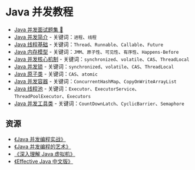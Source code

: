 # Java 并发教程

- [Java 并发面试题集 💯](java-concurrent-interview.md)
- [Java 并发简介](java-concurrent-introduction.md) - 关键词：`进程`、`线程`
- [Java 线程基础](java-thread.md) - 关键词：`Thread`、`Runnable`、`Callable`、`Future`
- [Java 内存模型](java-memory-model.md) - 关键词：`JMM`、`原子性`、`可见性`、`有序性`、`Happens-Before`
- [Java 并发核心机制](java-concurrent-basic-mechanism.md) - 关键词：`synchronized`、`volatile`、`CAS`、`ThreadLocal`
- [Java 并发锁](java-lock.md) - 关键词：`synchronized`、`volatile`、`CAS`、`ThreadLocal`
- [Java 原子类](java-atomic-class.md) - 关键词：`CAS`、`atomic`
- [Java 并发容器](java-concurrent-container.md) - 关键词：`ConcurrentHashMap`、`CopyOnWriteArrayList`
- [Java 线程池](java-thread-pool.md) - 关键词：`Executor`、`ExecutorService`、`ThreadPoolExecutor`、`Executors`
- [Java 并发工具类](java-concurrent-tools.md) - 关键词：`CountDownLatch`、`CyclicBarrier`、`Semaphore`

## 资源

- [《Java 并发编程实战》](https://item.jd.com/10922250.html)
- [《Java 并发编程的艺术》](https://item.jd.com/11740734.html)
- [《深入理解 Java 虚拟机》](https://item.jd.com/11252778.html)
- [《Effective Java 中文版》](https://item.jd.com/12507084.html)
